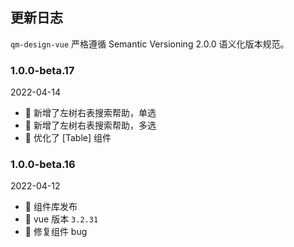 ## 更新日志

`qm-design-vue` 严格遵循 Semantic Versioning 2.0.0 语义化版本规范。

### 1.0.0-beta.17

2022-04-14

- 🎉 新增了左树右表搜索帮助，单选
- 🎉 新增了左树右表搜索帮助，多选
- 🌟 优化了 [Table] 组件

### 1.0.0-beta.16

2022-04-12

- 🎉 组件库发布
- 🌟 vue 版本 `3.2.31`
- 🐞 修复组件 bug
